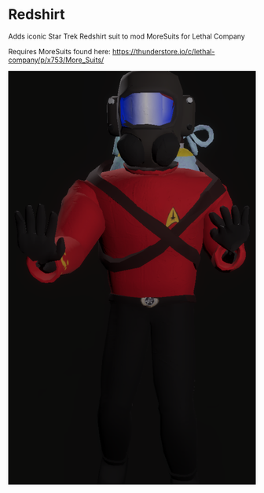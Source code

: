 # Redshirt
Adds iconic Star Trek Redshirt suit to mod MoreSuits for Lethal Company

Requires MoreSuits found here: https://thunderstore.io/c/lethal-company/p/x753/More_Suits/

![Redshirt]( https://github.com/saintanthony/Redshirt/blob/main/redshirtpreview.png "Redshirt")
